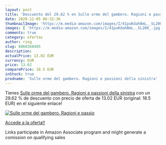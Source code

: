 ```yaml
---
layout: post
title: 'Descuento del 29.62 % en Sulle orme del gambero. Ragioni e passio'
date: 2020-12-05 06:32:36
thumbnailImage: 'https://m.media-amazon.com/images/I/41puKdahBmL._SL200_.jpg'
images: [ 'https://m.media-amazon.com/images/I/41puKdahBmL._SL200_.jpg' ]
comments: true
category: ofertas
author: ring
slug: 8860368405
description:
actualPrice: 13.02 EUR
currency: EUR
price: 13.02
comparePrice: 18.5 EUR
inStock: true
prodname: 'Sulle orme del gambero. Ragioni e passioni della sinistra'
---
```


Tienes [Sulle orme del gambero. Ragioni e passioni della sinistra](https://www.amazon.it/dp/8860368405/?tag=tolees00-21) con un 29.62 % de descuento con precio de oferta de 13.02 EUR (original: 18.5 EUR) en el siguiente enlace!

[![Sulle orme del gambero. Ragioni e passio](https://m.media-amazon.com/images/I/41puKdahBmL._SL200_.jpg)](https://www.amazon.it/dp/8860368405/?tag=tolees00-21)

[Accede a la oferta!!](https://www.amazon.it/dp/8860368405/?tag=tolees00-21)

Links participate in Amazon Associate program and might generate a comission on qualifying sales


